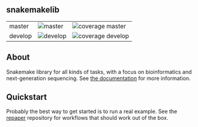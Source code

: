 ## snakemakelib ##

<table>
<tr>
<td>master</td>	
<td><img src="https://travis-ci.org/percyfal/snakemakelib.svg?branch=master" alt="master" /></td>
<td><img src="https://coveralls.io/repos/percyfal/snakemakelib/badge.svg?branch=master" alt="coverage master" /></td>
</tr>
<tr>
<td>develop</td>
<td><img src="https://travis-ci.org/percyfal/snakemakelib.svg?branch=develop" alt="develop" /></td>
<td><img src="https://coveralls.io/repos/percyfal/snakemakelib/badge.svg?branch=develop" alt="coverage develop" /></td>
</tr>
</table>

## About ##

Snakemake library for all kinds of tasks, with a focus on
bioinformatics and next-generation sequencing. See
[the documentation](http://snakemakelib.readthedocs.org/en/latest/index.html)
for more information.

## Quickstart ##

Probably the best way to get started is to run a real example. See the
[repaper](<https://github.com/percyfal/repaper>) repository for
workflows that should work out of the box.
